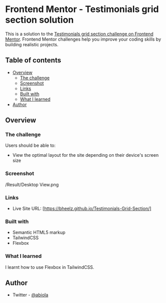 # Frontend Mentor - Testimonials grid section solution

This is a solution to the [Testimonials grid section challenge on Frontend Mentor](https://www.frontendmentor.io/challenges/testimonials-grid-section-Nnw6J7Un7). Frontend Mentor challenges help you improve your coding skills by building realistic projects. 

## Table of contents

- [Overview](#overview)
  - [The challenge](#the-challenge)
  - [Screenshot](#screenshot)
  - [Links](#links)
  - [Built with](#built-with)
  - [What I learned](#what-i-learned)
- [Author](#author)

## Overview

### The challenge

Users should be able to:

- View the optimal layout for the site depending on their device's screen size

### Screenshot

/Result/Desktop View.png

### Links

- Live Site URL: [https://bheelz.github.io/Testimonials-Grid-Section/]

### Built with

- Semantic HTML5 markup
- TailwindCSS
- Flexbox

### What I learned

I learnt how to use Flexbox in TailwindCSS.

## Author

- Twitter - [@abioIa](https://www.twitter.com/abioIa)